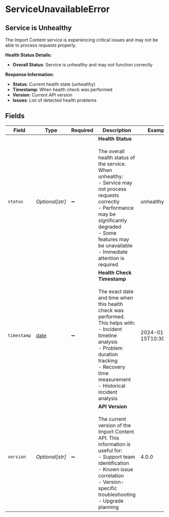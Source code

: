 # ServiceUnavailableError

## Service is Unhealthy

The Import Content service is experiencing critical issues and may not be able to process requests properly.

**Health Status Details:**
- **Overall Status**: Service is unhealthy and may not function correctly

**Response Information:**
- **Status**: Current health state (unhealthy)
- **Timestamp**: When health check was performed
- **Version**: Current API version
- **Issues**: List of detected health problems



## Fields

| Field                                                                                                                                                                                                                                       | Type                                                                                                                                                                                                                                        | Required                                                                                                                                                                                                                                    | Description                                                                                                                                                                                                                                 | Example                                                                                                                                                                                                                                     |
| ------------------------------------------------------------------------------------------------------------------------------------------------------------------------------------------------------------------------------------------- | ------------------------------------------------------------------------------------------------------------------------------------------------------------------------------------------------------------------------------------------- | ------------------------------------------------------------------------------------------------------------------------------------------------------------------------------------------------------------------------------------------- | ------------------------------------------------------------------------------------------------------------------------------------------------------------------------------------------------------------------------------------------- | ------------------------------------------------------------------------------------------------------------------------------------------------------------------------------------------------------------------------------------------- |
| `status`                                                                                                                                                                                                                                    | *Optional[str]*                                                                                                                                                                                                                             | :heavy_minus_sign:                                                                                                                                                                                                                          | **Health Status**<br/><br/>The overall health status of the service. When unhealthy:<br/>- Service may not process requests correctly<br/>- Performance may be significantly degraded<br/>- Some features may be unavailable<br/>- Immediate attention is required<br/> | unhealthy                                                                                                                                                                                                                                   |
| `timestamp`                                                                                                                                                                                                                                 | [date](https://docs.python.org/3/library/datetime.html#date-objects)                                                                                                                                                                        | :heavy_minus_sign:                                                                                                                                                                                                                          | **Health Check Timestamp**<br/><br/>The exact date and time when this health check was performed. This helps with:<br/>- Incident timeline analysis<br/>- Problem duration tracking<br/>- Recovery time measurement<br/>- Historical incident analysis<br/> | 2024-01-15T10:30:00Z                                                                                                                                                                                                                        |
| `version`                                                                                                                                                                                                                                   | *Optional[str]*                                                                                                                                                                                                                             | :heavy_minus_sign:                                                                                                                                                                                                                          | **API Version**<br/><br/>The current version of the Import Content API. This information is useful for:<br/>- Support team identification<br/>- Known issue correlation<br/>- Version-specific troubleshooting<br/>- Upgrade planning<br/>  | 4.0.0                                                                                                                                                                                                                                       |